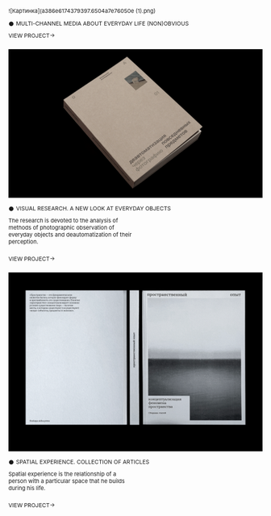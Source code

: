 ![Картинка](a386e6174379397.6504a7e76050e (1).png)

<div style="margin-top: 2px; margin-bottom: 10px; font-family: 'Inter', sans-serif; font-size: 11px; line-height: 14px;">
  𒊹 MULTI-CHANNEL MEDIA ABOUT EVERYDAY LIFE (NON)OBVIOUS
</div> 
<div style="margin-bottom: 20px; font-family: 'Inter', sans-serif; font-size: 11px; line-height: 14px;">
  VIEW PROJECT→
</div>

![Картинка2](d5ddfa166301245.6415e393200f2.png)

<div style="margin-top: 2px; margin-bottom: 10px; font-family: 'Inter', sans-serif; font-size: 11px; line-height: 14px;">
  𒊹 VISUAL RESEARCH. A NEW LOOK AT EVERYDAY OBJECTS
</div>

<div style="margin-bottom: 20px; width: 250px; font-family: 'Inter', sans-serif; font-size: 11px; line-height: 14px;">
  The research is devoted to the analysis of methods of photographic observation of everyday objects and deautomatization of their perception.
</div>

<div style="margin-bottom: 20px; font-family: 'Inter', sans-serif; font-size: 11px; line-height: 14px;">
  VIEW PROJECT→
</div>

![Картинка3](70163f147344093.62c159325c859.png)

<div style="margin-top: 2px; margin-bottom: 10px; font-family: 'Inter', sans-serif; font-size: 11px; line-height: 14px;">
  𒊹 SPATIAL EXPERIENCE. COLLECTION OF ARTICLES
</div>

<div style="margin-bottom: 20px; width: 250px; font-family: 'Inter', sans-serif; font-size: 11px; line-height: 14px;">
  Spatial experience is the relationship of a person with a particular space that he builds during his life.
</div>

<div style="margin-bottom: 20px; font-family: 'Inter', sans-serif; font-size: 11px; line-height: 14px;">
  VIEW PROJECT→
</div>

<style>
p {
font-family: 'Inter', sans-serif; font-size: 11px; line-height: 14px;"
}
</style>

<head>
<link rel="preconnect" href="https://fonts.googleapis.com">
<link rel="preconnect" href="https://fonts.gstatic.com" crossorigin>
<link href="https://fonts.googleapis.com/css2?family=Inter:wght@400&display=swap" rel="stylesheet">
<head>
